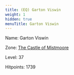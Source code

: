 ```yaml
---
title: (EQ) Garton Viswin
weight: 1
hidden: true
menuTitle: Garton Viswin
---
```


Name: Garton Viswin


Zone: [The Castle of Mistmoore](/en/eq/exploration/the_castle_of_mistmoore)

Level: 37

Hitpoints: 1739